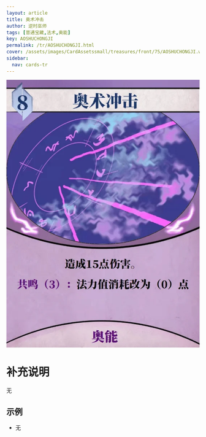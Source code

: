 ```yaml
---
layout: article
title: 奥术冲击
author: 逆时巫师
tags: [普通宝藏,法术,奥能]
key: AOSHUCHONGJI
permalink: /tr/AOSHUCHONGJI.html
cover: /assets/images/CardAssetssmall/treasures/front/75/AOSHUCHONGJI.webp
sidebar:
  nav: cards-tr
---
```

![](/assets/images/CardAssets/treasures/front/75/AOSHUCHONGJI.webp)

# 补充说明
无
## 示例
* 无